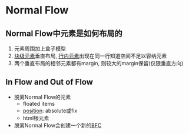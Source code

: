 # Normal Flow

## Normal Flow中元素是如何布局的

1. 元素周围加上盒子模型
2. [块级元素](html-element-sort.md#块级元素)垂直布局, [行内元素](html-element-sort.md#行内元素)出现在同一行知道空间不足以容纳元素
3. 两个垂直布局的相邻元素都有margin, 则较大的margin保留(仅限垂直方向)

## In Flow and Out of Flow

- 脱离Normal Flow的元素
  - floated items
  - [position](): absolute或fix
  - html根元素
- 脱离Normal Flow会创建一个新的[BFC](css-block-formatting-context.md)
